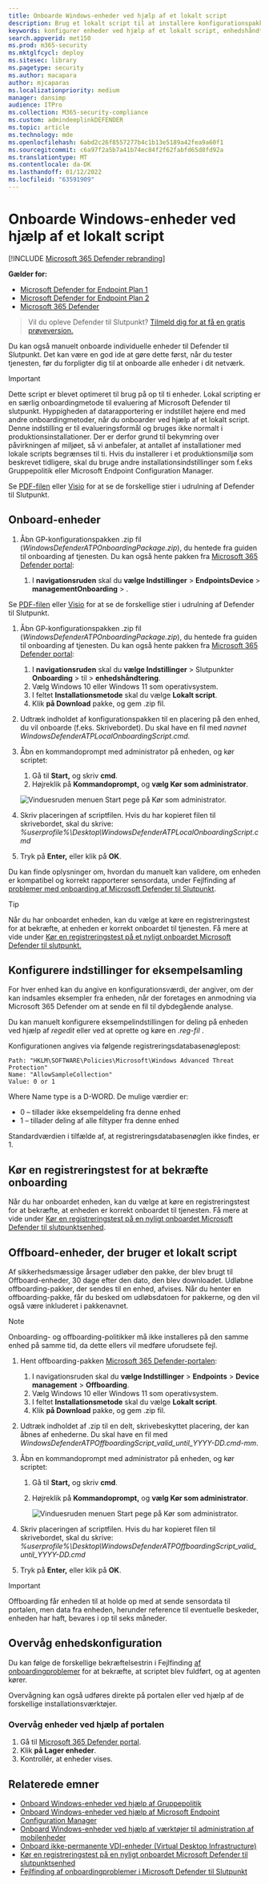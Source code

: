 ```yaml
---
title: Onboarde Windows-enheder ved hjælp af et lokalt script
description: Brug et lokalt script til at installere konfigurationspakken på enheder for at aktivere onboarding af enhederne til tjenesten.
keywords: konfigurer enheder ved hjælp af et lokalt script, enhedshåndtering, konfigurer Microsoft Defender til slutpunktsenheder
search.appverid: met150
ms.prod: m365-security
ms.mktglfcycl: deploy
ms.sitesec: library
ms.pagetype: security
ms.author: macapara
author: mjcaparas
ms.localizationpriority: medium
manager: dansimp
audience: ITPro
ms.collection: M365-security-compliance
ms.custom: admindeeplinkDEFENDER
ms.topic: article
ms.technology: mde
ms.openlocfilehash: 6abd2c26f8557277b4c1b13e5189a42fea9a60f1
ms.sourcegitcommit: c6a97f2a5b7a41b74ec84f2f62fabfd65d8fd92a
ms.translationtype: MT
ms.contentlocale: da-DK
ms.lasthandoff: 01/12/2022
ms.locfileid: "63591909"
---
```

# <a name="onboard-windows-devices-using-a-local-script"></a>Onboarde Windows-enheder ved hjælp af et lokalt script

[!INCLUDE [Microsoft 365 Defender rebranding](../../includes/microsoft-defender.md)]

**Gælder for:**
- [Microsoft Defender for Endpoint Plan 1](https://go.microsoft.com/fwlink/p/?linkid=2154037)
- [Microsoft Defender for Endpoint Plan 2](https://go.microsoft.com/fwlink/p/?linkid=2154037)
- [Microsoft 365 Defender](https://go.microsoft.com/fwlink/?linkid=2118804)

> Vil du opleve Defender til Slutpunkt? [Tilmeld dig for at få en gratis prøveversion.](https://signup.microsoft.com/create-account/signup?products=7f379fee-c4f9-4278-b0a1-e4c8c2fcdf7e&ru=https://aka.ms/MDEp2OpenTrial?ocid=docs-wdatp-configureendpointsscript-abovefoldlink)

Du kan også manuelt onboarde individuelle enheder til Defender til Slutpunkt. Det kan være en god ide at gøre dette først, når du tester tjenesten, før du forpligter dig til at onboarde alle enheder i dit netværk.

> [!IMPORTANT]
> Dette script er blevet optimeret til brug på op til ti enheder.
> Lokal scripting er en særlig onboardingmetode til evaluering af Microsoft Defender til slutpunkt.
> Hyppigheden af datarapportering er indstillet højere end med andre onboardingmetoder, når du onboarder ved hjælp af et lokalt script.
> Denne indstilling er til evalueringsformål og bruges ikke normalt i produktionsinstallationer. Der er derfor grund til bekymring over påvirkningen af miljøet, så vi anbefaler, at antallet af installationer med lokale scripts begrænses til ti.
> Hvis du installerer i et produktionsmiljø som beskrevet tidligere, skal du bruge [](configure-endpoints.md) andre installationsindstillinger som f.eks Gruppepolitik eller Microsoft Endpoint Configuration Manager.

Se [PDF-filen](https://github.com/MicrosoftDocs/microsoft-365-docs/raw/public/microsoft-365/security/defender-endpoint/downloads/mdatp-deployment-strategy.pdf) eller [Visio](https://github.com/MicrosoftDocs/microsoft-365-docs/raw/public/microsoft-365/security/defender-endpoint/downloads/mdatp-deployment-strategy.vsdx) for at se de forskellige stier i udrulning af Defender til Slutpunkt. 

## <a name="onboard-devices"></a>Onboard-enheder 

1.  Åbn GP-konfigurationspakken .zip fil (*WindowsDefenderATPOnboardingPackage.zip*), du hentede fra guiden til onboarding af tjenesten. Du kan også hente pakken fra <a href="https://go.microsoft.com/fwlink/p/?linkid=2077139" target="_blank">Microsoft 365 Defender portal</a>:

    1. I **navigationsruden** skal du **vælge Indstillinger** >  **EndpointsDevice** >  **managementOnboarding** > .


Se [PDF-filen](https://download.microsoft.com/download/5/6/0/5609001f-b8ae-412f-89eb-643976f6b79c/mde-deployment-strategy.pdf) eller [Visio](https://download.microsoft.com/download/5/6/0/5609001f-b8ae-412f-89eb-643976f6b79c/mde-deployment-strategy.vsdx) for at se de forskellige stier i udrulning af Defender til Slutpunkt.

1. Åbn GP-konfigurationspakken .zip fil (*WindowsDefenderATPOnboardingPackage.zip*), du hentede fra guiden til onboarding af tjenesten. Du kan også hente pakken fra <a href="https://go.microsoft.com/fwlink/p/?linkid=2077139" target="_blank">Microsoft 365 Defender portal</a>:
    1. I **navigationsruden** skal du **vælge Indstillinger** \> Slutpunkter **Onboarding** \> til \> **enhedshåndtering**.
    2. Vælg Windows 10 eller Windows 11 som operativsystem.
    3. I feltet **Installationsmetode** skal du vælge **Lokalt script**.
    4. Klik **på Download** pakke, og gem .zip fil.

2. Udtræk indholdet af konfigurationspakken til en placering på den enhed, du vil onboarde (f.eks. Skrivebordet). Du skal have en fil med *navnet WindowsDefenderATPLocalOnboardingScript.cmd*.

3. Åbn en kommandoprompt med administrator på enheden, og kør scriptet:
   1. Gå til **Start,** og skriv **cmd**.
   2. Højreklik på **Kommandoprompt,** og **vælg Kør som administrator**.

    ![Vinduesruden menuen Start pege på Kør som administrator.](images/run-as-admin.png)

4.  Skriv placeringen af scriptfilen. Hvis du har kopieret filen til skrivebordet, skal du skrive: *%userprofile%\Desktop\WindowsDefenderATPLocalOnboardingScript.cmd*

5.  Tryk på **Enter,** eller klik på **OK**.

Du kan finde oplysninger om, hvordan du manuelt kan validere, om enheden er kompatibel og korrekt rapporterer sensordata, under Fejlfinding af [problemer med onboarding af Microsoft Defender til Slutpunkt](troubleshoot-onboarding.md).

> [!TIP]
> Når du har onboardet enheden, kan du vælge at køre en registreringstest for at bekræfte, at enheden er korrekt onboardet til tjenesten. Få mere at vide under [Kør en registreringstest på et nyligt onboardet Microsoft Defender til slutpunkt.](run-detection-test.md)

## <a name="configure-sample-collection-settings"></a>Konfigurere indstillinger for eksempelsamling

For hver enhed kan du angive en konfigurationsværdi, der angiver, om der kan indsamles eksempler fra enheden, når der foretages en anmodning via Microsoft 365 Defender om at sende en fil til dybdegående analyse.

Du kan manuelt konfigurere eksempelindstillingen for deling på enheden ved hjælp af *regedit* eller ved at oprette og køre en *.reg-fil* .

Konfigurationen angives via følgende registreringsdatabasenøglepost:

```console
Path: "HKLM\SOFTWARE\Policies\Microsoft\Windows Advanced Threat Protection"
Name: "AllowSampleCollection"
Value: 0 or 1
```

Where Name type is a D-WORD. De mulige værdier er:

- 0 – tillader ikke eksempeldeling fra denne enhed
- 1 – tillader deling af alle filtyper fra denne enhed

Standardværdien i tilfælde af, at registreringsdatabasenøglen ikke findes, er 1.

## <a name="run-a-detection-test-to-verify-onboarding"></a>Kør en registreringstest for at bekræfte onboarding

Når du har onboardet enheden, kan du vælge at køre en registreringstest for at bekræfte, at enheden er korrekt onboardet til tjenesten. Få mere at vide under [Kør en registreringstest på en nyligt onboardet Microsoft Defender til slutpunktsenhed](run-detection-test.md).

## <a name="offboard-devices-using-a-local-script"></a>Offboard-enheder, der bruger et lokalt script

Af sikkerhedsmæssige årsager udløber den pakke, der blev brugt til Offboard-enheder, 30 dage efter den dato, den blev downloadet. Udløbne offboarding-pakker, der sendes til en enhed, afvises. Når du henter en offboarding-pakke, får du besked om udløbsdatoen for pakkerne, og den vil også være inkluderet i pakkenavnet.

> [!NOTE]
> Onboarding- og offboarding-politikker må ikke installeres på den samme enhed på samme tid, da dette ellers vil medføre uforudsete fejl.

1. Hent offboarding-pakken <a href="https://go.microsoft.com/fwlink/p/?linkid=2077139" target="_blank">Microsoft 365 Defender-portalen</a>:
    1. I navigationsruden skal du **vælge Indstillinger** \> **Endpoints** \> **Device management** \> **Offboarding**.
    2. Vælg Windows 10 eller Windows 11 som operativsystem.
    3. I feltet **Installationsmetode** skal du vælge **Lokalt script**.
    4. Klik **på Download** pakke, og gem .zip fil.

2. Udtræk indholdet af .zip til en delt, skrivebeskyttet placering, der kan åbnes af enhederne. Du skal have en fil med *WindowsDefenderATPOffboardingScript_valid_until_YYYY-DD.cmd-mm*.

3. Åbn en kommandoprompt med administrator på enheden, og kør scriptet:
   1. Gå til **Start,** og skriv **cmd**.
   2. Højreklik på **Kommandoprompt,** og **vælg Kør som administrator**.

        ![Vinduesruden menuen Start pege på Kør som administrator.](images/run-as-admin.png)

4. Skriv placeringen af scriptfilen. Hvis du har kopieret filen til skrivebordet, skal du skrive: *%userprofile%\Desktop\WindowsDefenderATPOffboardingScript_valid_until_YYYY-DD.cmd*

5. Tryk på **Enter,** eller klik på **OK**.

> [!IMPORTANT]
> Offboarding får enheden til at holde op med at sende sensordata til portalen, men data fra enheden, herunder reference til eventuelle beskeder, enheden har haft, bevares i op til seks måneder.

## <a name="monitor-device-configuration"></a>Overvåg enhedskonfiguration

Du kan følge de forskellige bekræftelsestrin i Fejlfinding [af onboardingproblemer](troubleshoot-onboarding.md) for at bekræfte, at scriptet blev fuldført, og at agenten kører.

Overvågning kan også udføres direkte på portalen eller ved hjælp af de forskellige installationsværktøjer.

### <a name="monitor-devices-using-the-portal"></a>Overvåg enheder ved hjælp af portalen

1. Gå til <a href="https://go.microsoft.com/fwlink/p/?linkid=2077139" target="_blank">Microsoft 365 Defender portal</a>.
2. Klik **på Lager enheder**.
3. Kontrollér, at enheder vises.

## <a name="related-topics"></a>Relaterede emner
- [Onboard Windows-enheder ved hjælp af Gruppepolitik](configure-endpoints-gp.md)
- [Onboard Windows-enheder ved hjælp af Microsoft Endpoint Configuration Manager](configure-endpoints-sccm.md)
- [Onboard Windows-enheder ved hjælp af værktøjer til administration af mobilenheder](configure-endpoints-mdm.md)
- [Onboard ikke-permanente VDI-enheder (Virtual Desktop Infrastructure)](configure-endpoints-vdi.md)
- [Kør en registreringstest på en nyligt onboardet Microsoft Defender til slutpunktsenhed](run-detection-test.md)
- [Fejlfinding af onboardingproblemer i Microsoft Defender til Slutpunkt](troubleshoot-onboarding.md)

